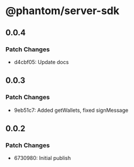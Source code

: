 # @phantom/server-sdk

## 0.0.4

### Patch Changes

- d4cbf05: Update docs

## 0.0.3

### Patch Changes

- 9eb51c7: Added getWallets, fixed signMessage

## 0.0.2

### Patch Changes

- 6730980: Initial publish
